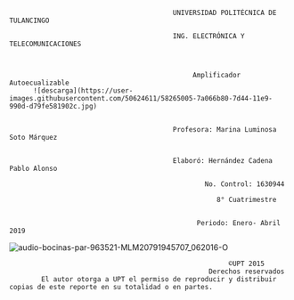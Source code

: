                                              UNIVERSIDAD POLITÉCNICA DE TULANCINGO
                                             
                                             ING. ELECTRÓNICA Y TELECOMUNICACIONES
                                                 
                                                 
                                                     
                                                  Amplificador Autoecualizable
          ![descarga](https://user-images.githubusercontent.com/50624611/58265005-7a066b80-7d44-11e9-990d-d79fe581902c.jpg)

                                             
                                             Profesora: Marina Luminosa Soto Márquez


                                             Elaboró: Hernández Cadena Pablo Alonso
                                                         
                                                     No. Control: 1630944
                                                        
                                                        8° Cuatrimestre
                                                    
                                                   
                                                   Periodo: Enero- Abril 2019
![audio-bocinas-par-963521-MLM20791945707_062016-O](https://user-images.githubusercontent.com/50624611/58264735-f9476f80-7d43-11e9-9b7b-dc1ccdd172e6.jpeg)




                                                           ©UPT 2015
                                                      Derechos reservados
            El autor otorga a UPT el permiso de reproducir y distribuir copias de este reporte en su totalidad o en partes.
